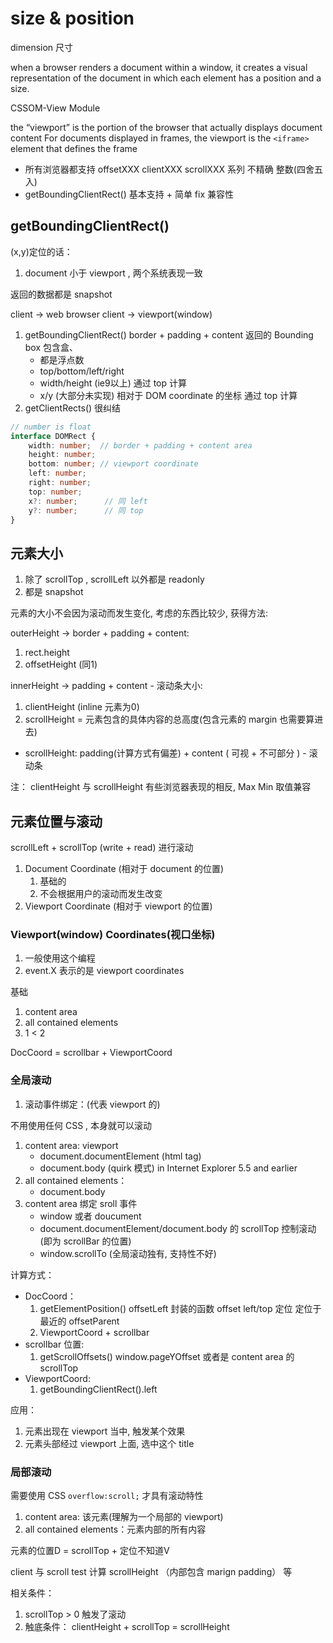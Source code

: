 # size & position

dimension 尺寸

when a browser renders a document within a window, it creates a visual representation of the document in which each element has a position and a size.

CSSOM-View Module

the “viewport” is the portion of the browser that actually displays document content
For documents displayed in frames, the viewport is the `<iframe>` element that defines the frame

- 所有浏览器都支持 offsetXXX clientXXX scrollXXX 系列 不精确 整数(四舍五入)
- getBoundingClientRect() 基本支持 + 简单 fix 兼容性

## getBoundingClientRect()

(x,y)定位的话：

1. document 小于 viewport , 两个系统表现一致

返回的数据都是 snapshot

client -> web browser client -> viewport(window)

1. getBoundingClientRect() border + padding + content 返回的   Bounding box 包含盒、
    - 都是浮点数
    - top/bottom/left/right
    - width/height (ie9以上) 通过 top 计算
    - x/y (大部分未实现) 相对于 DOM coordinate 的坐标 通过 top 计算
2. getClientRects() 很纠结

```ts
// number is float
interface DOMRect {
    width: number;  // border + padding + content area
    height: number;
    bottom: number; // viewport coordinate
    left: number;
    right: number;
    top: number;
    x?: number;      // 同 left
    y?: number;      // 同 top
}
```

## 元素大小

1. 除了 scrollTop , scrollLeft 以外都是 readonly
2. 都是 snapshot


元素的大小不会因为滚动而发生变化, 考虑的东西比较少, 获得方法:

outerHeight -> border + padding + content:

1. rect.height  
2. offsetHeight  (同1)

innerHeight -> padding + content - 滚动条大小:

1. clientHeight (inline 元素为0)
2. scrollHeight = 元素包含的具体内容的总高度(包含元素的 margin 也需要算进去)

- scrollHeight: padding(计算方式有偏差) + content ( 可视 + 不可部分 ) - 滚动条

注： clientHeight 与 scrollHeight 有些浏览器表现的相反, Max Min 取值兼容

## 元素位置与滚动

scrollLeft + scrollTop (write + read) 进行滚动

1. Document Coordinate (相对于 document 的位置)
    1. 基础的
    2. 不会根据用户的滚动而发生改变
2. Viewport Coordinate (相对于 viewport 的位置)

### Viewport(window) Coordinates(视口坐标)

1. 一般使用这个编程
2. event.X 表示的是 viewport coordinates

基础

1. content area
2. all contained elements
3. 1 < 2

DocCoord = scrollbar + ViewportCoord

### 全局滚动

1. 滚动事件绑定：(代表 viewport 的)

不用使用任何 CSS , 本身就可以滚动

1. content area: viewport
    - document.documentElement (html tag)
    - document.body (quirk 模式) in Internet Explorer 5.5 and earlier
2. all contained elements：
    - document.body
3. content area 绑定 sroll 事件
    - window 或者 doucument
    - document.documentElement/document.body 的 scrollTop 控制滚动 (即为 scrollBar 的位置)
    - window.scrollTo (全局滚动独有, 支持性不好)

计算方式：

- DocCoord：
    1. getElementPosition() offsetLeft 封装的函数  offset left/top 定位 定位于最近的 offsetParent
    2. ViewportCoord + scrollbar
- scrollbar 位置:
    1. getScrollOffsets()   window.pageYOffset 或者是 content area 的 scrollTop
- ViewportCoord:
    1. getBoundingClientRect().left

应用：

1. 元素出现在 viewport 当中, 触发某个效果
2. 元素头部经过 viewport 上面, 选中这个 title

### 局部滚动

需要使用 CSS `overflow:scroll;` 才具有滚动特性

1. content area: 该元素(理解为一个局部的 viewport)
2. all contained elements：元素内部的所有内容

元素的位置D = scrollTop + 定位不知道V

client 与 scroll
test 计算 scrollHeight （内部包含 marign padding） 等

相关条件：

1. scrollTop > 0 触发了滚动
2. 触底条件： clientHeight + scrollTop = scrollHeight
